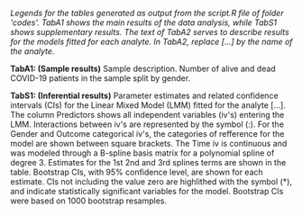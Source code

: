 _Legends for the tables generated as output from the script.R file of folder 'codes'. TabA1 shows the main
results of the data analysis, while TabS1 shows supplementary results. The text of TabA2 serves to describe results
for the models fitted for each analyte. In TabA2, replace [...] by the name of the analyte._

__TabA1: (Sample results)__ Sample description. Number of alive and dead COVID-19 patients in the sample split by gender.

__TabS1: (Inferential results)__ Parameter estimates and related confidence intervals (CIs) for the Linear Mixed Model (LMM)
	fitted for the analyte [...]. The column Predictors shows all independent variables (iv's) entering the LMM.
	Interactions between iv's are represented by the symbol (:). For the Gender and Outcome categorical iv's, the
	categories of refference for the model are shown between square brackets. The Time iv is continuous and was
	modeled through a B-spline basis matrix for a polynomial spline of degree 3. Estimates for the 1st 2nd and 3rd
	splines terms are shown in the table. Bootstrap CIs, with 95% confidence level, are shown for each estimate.
	CIs not including the value zero are highlithed with the symbol (*), and indicate statistically significant
	variables for the model. Bootstrap CIs were based on 1000 bootstrap resamples.